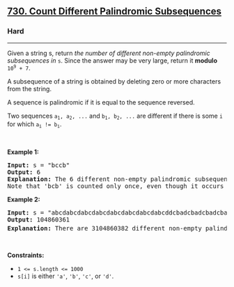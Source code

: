 <h2><a href="https://leetcode.com/problems/count-different-palindromic-subsequences">730. Count Different Palindromic Subsequences</a></h2><h3>Hard</h3><hr><p>Given a string s, return <em>the number of different non-empty palindromic subsequences in</em> <code>s</code>. Since the answer may be very large, return it <strong>modulo</strong> <code>10<sup>9</sup> + 7</code>.</p>

<p>A subsequence of a string is obtained by deleting zero or more characters from the string.</p>

<p>A sequence is palindromic if it is equal to the sequence reversed.</p>

<p>Two sequences <code>a<sub>1</sub>, a<sub>2</sub>, ...</code> and <code>b<sub>1</sub>, b<sub>2</sub>, ...</code> are different if there is some <code>i</code> for which <code>a<sub>i</sub> != b<sub>i</sub></code>.</p>

<p>&nbsp;</p>
<p><strong class="example">Example 1:</strong></p>

<pre>
<strong>Input:</strong> s = &quot;bccb&quot;
<strong>Output:</strong> 6
<strong>Explanation:</strong> The 6 different non-empty palindromic subsequences are &#39;b&#39;, &#39;c&#39;, &#39;bb&#39;, &#39;cc&#39;, &#39;bcb&#39;, &#39;bccb&#39;.
Note that &#39;bcb&#39; is counted only once, even though it occurs twice.
</pre>

<p><strong class="example">Example 2:</strong></p>

<pre>
<strong>Input:</strong> s = &quot;abcdabcdabcdabcdabcdabcdabcdabcddcbadcbadcbadcbadcbadcbadcbadcba&quot;
<strong>Output:</strong> 104860361
<strong>Explanation:</strong> There are 3104860382 different non-empty palindromic subsequences, which is 104860361 modulo 10<sup>9</sup> + 7.
</pre>

<p>&nbsp;</p>
<p><strong>Constraints:</strong></p>

<ul>
	<li><code>1 &lt;= s.length &lt;= 1000</code></li>
	<li><code>s[i]</code> is either <code>&#39;a&#39;</code>, <code>&#39;b&#39;</code>, <code>&#39;c&#39;</code>, or <code>&#39;d&#39;</code>.</li>
</ul>
